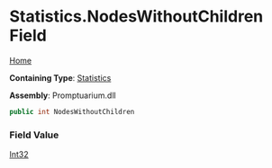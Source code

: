 # Statistics\.NodesWithoutChildren Field

[Home](../../../README.md)

**Containing Type**: [Statistics](../README.md)

**Assembly**: Promptuarium\.dll

```csharp
public int NodesWithoutChildren
```

### Field Value

[Int32](https://docs.microsoft.com/en-us/dotnet/api/system.int32)

